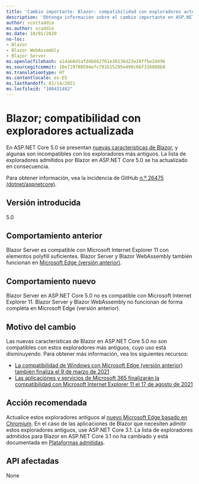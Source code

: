 ```yaml
---
title: 'Cambio importante: Blazor: compatibilidad con exploradores actualizada'
description: 'Obtenga información sobre el cambio importante en ASP.NET Core 5.0 titulado Blazor: compatibilidad con exploradores actualizada'
author: scottaddie
ms.author: scaddie
ms.date: 10/01/2020
no-loc:
- Blazor
- Blazor WebAssembly
- Blazor Server
ms.openlocfilehash: a14ab8d1afd4b662f61e30136d23e28ffbe2d496
ms.sourcegitcommit: 10e719780594efc781b15295e499c66f316068b8
ms.translationtype: HT
ms.contentlocale: es-ES
ms.lasthandoff: 02/14/2021
ms.locfileid: "100431482"
---
```

# <a name="blazor-updated-browser-support"></a>Blazor; compatibilidad con exploradores actualizada

En ASP.NET Core 5.0 se presentan [nuevas características de Blazor](https://github.com/dotnet/aspnetcore/issues/21514), y algunas son incompatibles con los exploradores más antiguos. La lista de exploradores admitidos por Blazor en ASP.NET Core 5.0 se ha actualizado en consecuencia.

Para obtener información, vea la incidencia de GitHub [n.º 26475 (dotnet/aspnetcore)](https://github.com/dotnet/aspnetcore/issues/26475).

## <a name="version-introduced"></a>Versión introducida

5.0

## <a name="old-behavior"></a>Comportamiento anterior

Blazor Server es compatible con Microsoft Internet Explorer 11 con elementos polyfill suficientes. Blazor Server y Blazor WebAssembly también funcionan en [Microsoft Edge (versión anterior)](https://support.microsoft.com/help/4533505/what-is-microsoft-edge-legacy).

## <a name="new-behavior"></a>Comportamiento nuevo

Blazor Server en ASP.NET Core 5.0 no es compatible con Microsoft Internet Explorer 11. Blazor Server y Blazor WebAssembly no funcionan de forma completa en Microsoft Edge (versión anterior).

## <a name="reason-for-change"></a>Motivo del cambio

Las nuevas características de Blazor en ASP.NET Core 5.0 no son compatibles con estos exploradores más antiguos, cuyo uso está disminuyendo. Para obtener más información, vea los siguientes recursos:

* [La compatibilidad de Windows con Microsoft Edge (versión anterior) también finaliza el 9 de marzo de 2021](https://support.microsoft.com/help/4533505/what-is-microsoft-edge-legacy)
* [Las aplicaciones y servicios de Microsoft 365 finalizarán la compatibilidad con Microsoft Internet Explorer 11 el 17 de agosto de 2021](/lifecycle/announcements/m365-ie11-microsoft-edge-legacy)

## <a name="recommended-action"></a>Acción recomendada

Actualice estos exploradores antiguos al [nuevo Microsoft Edge basado en Chromium](https://www.microsoft.com/edge). En el caso de las aplicaciones de Blazor que necesiten admitir estos exploradores antiguos, use ASP.NET Core 3.1. La lista de exploradores admitidos para Blazor en ASP.NET Core 3.1 no ha cambiado y está documentada en [Plataformas admitidas](/aspnet/core/blazor/supported-platforms?view=aspnetcore-3.1).

## <a name="affected-apis"></a>API afectadas

None

<!--

### Category

ASP.NET Core

### Affected APIs

Not detectable via API analysis

-->

